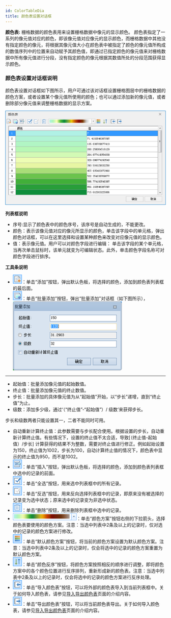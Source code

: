 ```yaml
---
id: ColorTableDia
title: 颜色表设置对话框
---
```

**颜色表:** 栅格数据的颜色表用来设置栅格数据中像元的显示颜色。
颜色表指定了一系列的像元值对应的颜色，即该像元值对应像元的显示颜色，而栅格数据中其他没有指定颜色的像元，将根据其像元值大小在颜色表中被指定了颜色的像元值所构成的数值序列中的位置来自动赋予其颜色值，即通过已指定颜色的像元值来对栅格数据中所有像元值进行分段，没有指定颜色的像元根据其数值所处的分段范围获得显示颜色。

### 颜色表设置对话框说明

颜色表设置对话框如下图所示，用户可通过该对话框设置栅格图层中的栅格数据的颜色方案，或者设置某个像元值所使用的颜色；也可以通过添加新的像元值，或者删除部分像元值来调整栅格数据的显示方案。

![](img/ColorTableDia.png)  
  
**列表框说明**

* 序号:显示了颜色表中的颜色序号，该序号是自动生成的，不能更改。
* 颜色：表示该像元值对应的像元所显示的颜色，单击该字段中的单元格，弹出颜色对话框，可以在这里选择和设置某种颜色来改变对应像元值的显示颜色。
* 值：表示像元值。用户可以对颜色字段进行编辑： 单击该字段的某个单元格，当再次单击鼠标时，该单元就变为可编辑状态。此外，单击颜色字段名称可对颜色字段进行排序。

**工具条说明**

* ![](../../img/AddBNT.png)：单击“添加”按钮，弹出默认色板，将选择的颜色，添加到颜色表列表框的最后面。
* ![](../../img/AddBatchly.png)：单击“批量添加”按钮，弹出“批量添加”对话框（如下图所示），  ![](img/AddItemsBatch.png)  
---  
  * 起始值：批量添加像元值的起始数值。
  * 终止值：批量添加像元值的终止数值。
  * 步长：批量添加的具体像元值为从“起始值”开始，以“步长”递增，直到“终止值”为止。
  * 级数：添加多少级，通过‘（“终止值”-“起始值”）/ 级数’来获得步长。

步长和级数两者只能设置其一，二者不能同时可用。

  * 自动重新计算终止值：此参数需要与步长配合使用。根据设置的步长，自动重新计算终止值。有些情况下，设置的终止值不太合适，导致[（终止值-起始值）/步长] 计算获得的结果不为整数，需要对终止值进行修正。例如起始设置为150，终止值为1002，步长为100，自动计算终止值的情况下，颜色表中显示的终止值为950，而不是1002。
* ![](../../img/InsertBNT.png)：单击“插入”按钮，弹出默认色板，将选择的颜色，添加到颜色表列表框中选中的记录的前面。
* ![](../../img/SelectAll.png)：单击“全选”按钮，用来选中列表框中的所有记录。 
* ![](../../img/SelectInvert.png)：单击“反选”按钮，用来反向选择列表框中的记录，即原来没有被选择的记录变为选中状态；原来选中的记录变为非选中状态。
* ![](../../img/RemoveButton.png)：单击“删除”按钮，用来删除列表框中选中的记录。
* ![](img/ColorThemeBNT.png)：单击“颜色方案”按钮右侧的下拉箭头，选择颜色表要使用的颜色方案。注意：当选中列表中2条及以上的记录时，仅对选中的记录的颜色方案进行修改。
* ![](img/DefalutColor.png)：单击“默认颜色方案”按钮，将当前的颜色方案设置为默认颜色方案。注意：当选中列表中2条及以上的记录时，仅会将选中的记录的颜色方案重置为默认颜色方案。
* ![](../../img/AntiArrange.png)：单击“颜色反序”按钮，将颜色方案按照相反的顺序进行调整，即将颜色方案中的各个颜色位置进行反序排列，重新形成新的颜色表。注意：当选中列表中2条及以上的记录时，仅会将选中的记录的颜色方案进行反序处理。
* ![](../../img/Import.png)：单击“导入颜色表”按钮，可以将外部的颜色表导入到当前列表框中。关于如何导入颜色表，请参见[导入导出颜色表](../../Analyst/Raster/SurfaceAnalyst/ImportExport.htm#1)页面的介绍内容。
* ![](../../img/Export.png)：单击“导出颜色表”按钮，可以将当前颜色表导出。关于如何导入颜色表，请参见[导入导出颜色表](../../Analyst/Raster/SurfaceAnalyst/ImportExport.htm#2)页面的介绍内容。


